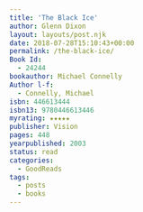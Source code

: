 ```yaml
---
title: 'The Black Ice'
author: Glenn Dixon
layout: layouts/post.njk
date: 2018-07-28T15:10:43+00:00
permalink: /the-black-ice/
Book Id:
  - 24244
bookauthor: Michael Connelly
Author l-f:
  - Connelly, Michael
isbn: 446613444
isbn13: 9780446613446
myrating: ★★★★★
publisher: Vision
pages: 448
yearpublished: 2003
status: read
categories:
  - GoodReads
tags:
  - posts
  - books
---
```

